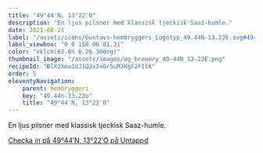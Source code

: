 ```yaml
---
title: "49°44′N, 13°22′O"
description: "En ljus pilsner med klassisk tjeckisk Saaz-humle."
date: 2021-08-21
label: "/assets/icons/Gustavs-hembryggeri_Logotyp_49.44N-13.22E.svg#4944N-1322"
label_viewbox: "0 0 150.06 81.31"
color: "oklch(62.8% 0.26 30deg)"
thumbnail_image: "/assets/images/og_brewery_49-44N_13-22E.png"
recipeId: "BlX2Xma1UJ1Q2x2xGr5uM3KgF2FItK"
order: 5
eleventyNavigation:
    parent: hembryggeri
    key: "49.44n-13.22o"
    title: "49°44′N, 13°22′O"
---
```


En ljus pilsner med klassisk tjeckisk Saaz-humle.

[Checka in på 49°44′N, 13°22′O på Untappd](https://untappd.com/b/gustavs-hembryggeri-49044-n-13022-o/4496034)
